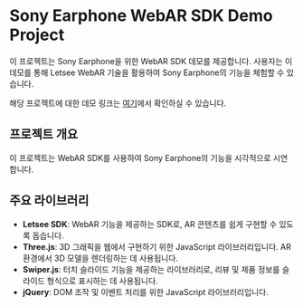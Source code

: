 # Sony Earphone WebAR SDK Demo Project

이 프로젝트는 Sony Earphone을 위한 WebAR SDK 데모를 제공합니다. 사용자는 이 데모를 통해 Letsee WebAR 기술을 활용하여 Sony Earphone의 기능을 체험할 수 있습니다.

해당 프로젝트에 대한 데모 링크는 [여기](https://demo.letsee.io/sony-earphone)에서 확인하실 수 있습니다.

## 프로젝트 개요

이 프로젝트는 WebAR SDK를 사용하여 Sony Earphone의 기능을 시각적으로 시연합니다.

## 주요 라이브러리

- **Letsee SDK**: WebAR 기능을 제공하는 SDK로, AR 콘텐츠를 쉽게 구현할 수 있도록 돕습니다.
- **Three.js**: 3D 그래픽을 웹에서 구현하기 위한 JavaScript 라이브러리입니다. AR 환경에서 3D 모델을 렌더링하는 데 사용됩니다.
- **Swiper.js**: 터치 슬라이드 기능을 제공하는 라이브러리로, 리뷰 및 제품 정보를 슬라이드 형식으로 표시하는 데 사용됩니다.
- **jQuery**: DOM 조작 및 이벤트 처리를 위한 JavaScript 라이브러리입니다.
